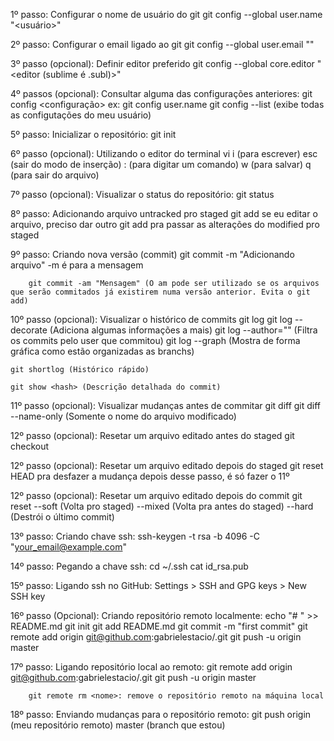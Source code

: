 1º passo: Configurar o nome de usuário do git
    git config --global user.name "<usuário>"

2º passo: Configurar o email ligado ao git
    git config --global user.email "<email>"

3º passo (opcional): Definir editor preferido
    git config --global core.editor "<editor (sublime é .subl)>"

4º passos (opcional): Consultar alguma das configurações anteriores:
    git config <configuração>
        ex: git config user.name
    git config --list (exibe todas as configutações do meu usuário)

5º passo: Inicializar o repositório:
    git init

6º passo (opcional): Utilizando o editor do terminal
    vi <filename>
    i (para escrever)
    esc (sair do modo de inserção)
    : (para digitar um comando)
    w (para salvar)
    q (para sair do arquivo)

7º passo (opcional): Visualizar o status do repositório:
    git status

8º passo: Adicionando arquivo untracked pro staged
    git add <filename>
        se eu editar o arquivo, preciso dar outro git add pra passar as alterações do modified pro staged

9º passo: Criando nova versão (commit)
    git commit -m "Adicionando arquivo"
        -m é para a mensagem

        git commit -am "Mensagem" (O am pode ser utilizado se os arquivos que serão commitados já existirem numa versão anterior. Evita o git add)
    
10º passo (opcional): Visualizar o histórico de commits
    git log
        git log --decorate (Adiciona algumas informações a mais)
        git log --author="<nome do autor>" (Filtra os commits pelo user que commitou)
        git log --graph (Mostra de forma gráfica como estão organizadas as branchs)

    git shortlog (Histórico rápido)
    
    git show <hash> (Descrição detalhada do commit)

11º passo (opcional):  Visualizar mudanças antes de commitar
    git diff
        git diff --name-only (Somente o nome do arquivo modificado)

12º passo (opcional): Resetar um arquivo editado antes do staged
    git checkout <filename>

12º passo (opcional): Resetar um arquivo editado depois do staged
    git reset HEAD <filename>
        pra desfazer a mudança depois desse passo, é só fazer o 11º

12º passo (opcional): Resetar um arquivo editado depois do commit
    git reset --soft (Volta pro staged) --mixed (Volta pra antes do staged) --hard (Destrói o último commit) <hash do anterior ao que eu quero desfazer>

13º passo: Criando chave ssh:
    ssh-keygen -t rsa -b 4096 -C "your_email@example.com"

14º passo: Pegando a chave ssh:
    cd ~/.ssh
    cat id_rsa.pub

15º passo: Ligando ssh no GitHub:
    Settings > SSH and GPG keys > New SSH key

16º passo (Opcional): Criando repositório remoto localmente:
    echo "# <repname>" >> README.md
    git init
    git add README.md
    git commit -m "first commit"
    git remote add origin git@github.com:gabrielestacio/<repname>.git
    git push -u origin master

17º passo: Ligando repositório local ao remoto:
    git remote add origin git@github.com:gabrielestacio/<repname>.git
    git push -u origin master
        
        git remote rm <nome>: remove o repositório remoto na máquina local

18º passo: Enviando mudanças para o repositório remoto:
    git push origin (meu repositório remoto) master (branch que estou)